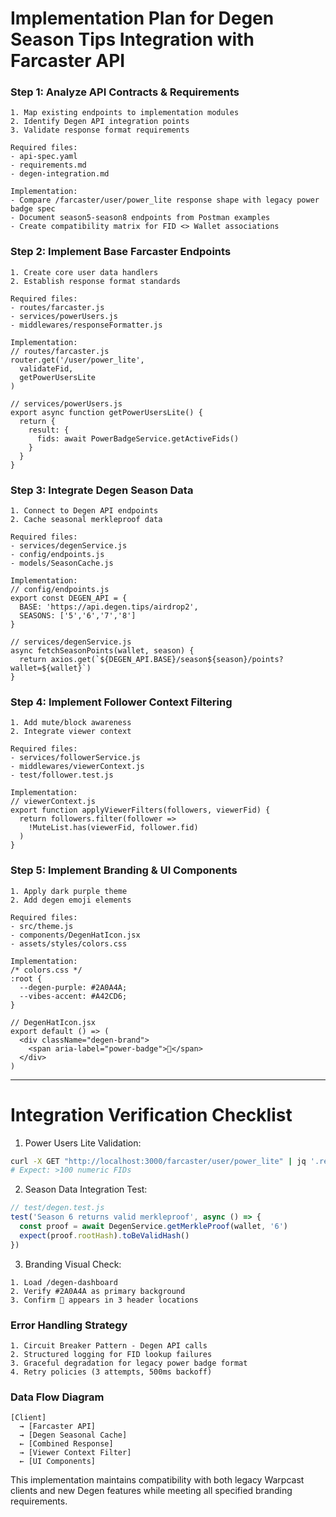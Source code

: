 # Implementation Plan for Degen Season Tips Integration with Farcaster API

### Step 1: Analyze API Contracts & Requirements
```text
1. Map existing endpoints to implementation modules
2. Identify Degen API integration points
3. Validate response format requirements

Required files:
- api-spec.yaml
- requirements.md
- degen-integration.md

Implementation:
- Compare /farcaster/user/power_lite response shape with legacy power badge spec
- Document season5-season8 endpoints from Postman examples
- Create compatibility matrix for FID <> Wallet associations
```

### Step 2: Implement Base Farcaster Endpoints
```text
1. Create core user data handlers
2. Establish response format standards

Required files:
- routes/farcaster.js
- services/powerUsers.js
- middlewares/responseFormatter.js

Implementation:
// routes/farcaster.js
router.get('/user/power_lite', 
  validateFid,
  getPowerUsersLite
)

// services/powerUsers.js
export async function getPowerUsersLite() {
  return { 
    result: { 
      fids: await PowerBadgeService.getActiveFids() 
    }
  }
}
```

### Step 3: Integrate Degen Season Data
```text
1. Connect to Degen API endpoints
2. Cache seasonal merkleproof data

Required files:
- services/degenService.js
- config/endpoints.js
- models/SeasonCache.js

Implementation:
// config/endpoints.js
export const DEGEN_API = {
  BASE: 'https://api.degen.tips/airdrop2',
  SEASONS: ['5','6','7','8']
}

// services/degenService.js
async fetchSeasonPoints(wallet, season) {
  return axios.get(`${DEGEN_API.BASE}/season${season}/points?wallet=${wallet}`)
}
```

### Step 4: Implement Follower Context Filtering
```text
1. Add mute/block awareness
2. Integrate viewer context

Required files:
- services/followerService.js
- middlewares/viewerContext.js
- test/follower.test.js

Implementation:
// viewerContext.js
export function applyViewerFilters(followers, viewerFid) {
  return followers.filter(follower => 
    !MuteList.has(viewerFid, follower.fid)
  )
}
```

### Step 5: Implement Branding & UI Components
```text
1. Apply dark purple theme
2. Add degen emoji elements

Required files:
- src/theme.js
- components/DegenHatIcon.jsx
- assets/styles/colors.css

Implementation:
/* colors.css */
:root {
  --degen-purple: #2A0A4A;
  --vibes-accent: #A42CD6;
}

// DegenHatIcon.jsx
export default () => (
  <div className="degen-brand">
    <span aria-label="power-badge">🎩</span>
  </div>
)
```

---

# Integration Verification Checklist

1. Power Users Lite Validation:
```bash
curl -X GET "http://localhost:3000/farcaster/user/power_lite" | jq '.result.fids | length'
# Expect: >100 numeric FIDs
```

2. Season Data Integration Test:
```javascript
// test/degen.test.js
test('Season 6 returns valid merkleproof', async () => {
  const proof = await DegenService.getMerkleProof(wallet, '6')
  expect(proof.rootHash).toBeValidHash()
})
```

3. Branding Visual Check:
```text
1. Load /degen-dashboard
2. Verify #2A0A4A as primary background
3. Confirm 🎩 appears in 3 header locations
```

### Error Handling Strategy
```text
1. Circuit Breaker Pattern - Degen API calls
2. Structured logging for FID lookup failures
3. Graceful degradation for legacy power badge format
4. Retry policies (3 attempts, 500ms backoff)
```

### Data Flow Diagram
```
[Client] 
  → [Farcaster API] 
  → [Degen Seasonal Cache]
  ← [Combined Response]
  → [Viewer Context Filter]
  ← [UI Components]
``` 

This implementation maintains compatibility with both legacy Warpcast clients and new Degen features while meeting all specified branding requirements.
